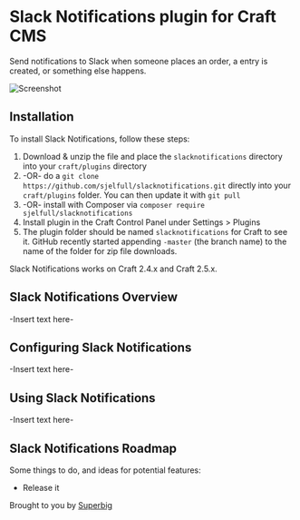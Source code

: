 # Slack Notifications plugin for Craft CMS

Send notifications to Slack when someone places an order, a entry is created,  or something else happens.

![Screenshot](resources/screenshots/plugin_logo.png)

## Installation

To install Slack Notifications, follow these steps:

1. Download & unzip the file and place the `slacknotifications` directory into your `craft/plugins` directory
2.  -OR- do a `git clone https://github.com/sjelfull/slacknotifications.git` directly into your `craft/plugins` folder.  You can then update it with `git pull`
3.  -OR- install with Composer via `composer require sjelfull/slacknotifications`
4. Install plugin in the Craft Control Panel under Settings > Plugins
5. The plugin folder should be named `slacknotifications` for Craft to see it.  GitHub recently started appending `-master` (the branch name) to the name of the folder for zip file downloads.

Slack Notifications works on Craft 2.4.x and Craft 2.5.x.

## Slack Notifications Overview

-Insert text here-

## Configuring Slack Notifications

-Insert text here-

## Using Slack Notifications

-Insert text here-

## Slack Notifications Roadmap

Some things to do, and ideas for potential features:

* Release it

Brought to you by [Superbig](https://superbig.co)
